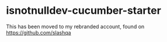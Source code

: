 # isnotnulldev-cucumber-starter
This has been moved to my rebranded account, found on https://github.com/slashqa
